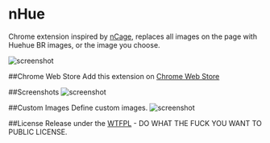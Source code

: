 nHue
====

Chrome extension inspired by [nCage](https://chrome.google.com/webstore/detail/ncage/hnbmfljfohghaepamnfokgggaejlmfol?hl=pt-BR&gl=BR), replaces all images on the page with Huehue BR images, or the image you choose.


![screenshot](http://oquemevem.files.wordpress.com/2014/07/6096234_700b.jpg)

##Chrome Web Store
Add this extension on [Chrome Web Store](https://chrome.google.com/webstore/detail/nhue/ifepnbcikhpjfdnekeaghnoaepjgboio?utm_source=chrome-ntp-icon)

##Screenshots
![screenshot](http://i.cubeupload.com/QrKY7n.png)

##Custom Images
Define custom images.
![screenshot](http://i.cubeupload.com/iCxDpS.png)

##License
Release under the [WTFPL](https://github.com/cesardeazevedo/nHue/blob/master/LICENSE) - DO WHAT THE FUCK YOU WANT TO PUBLIC LICENSE.
